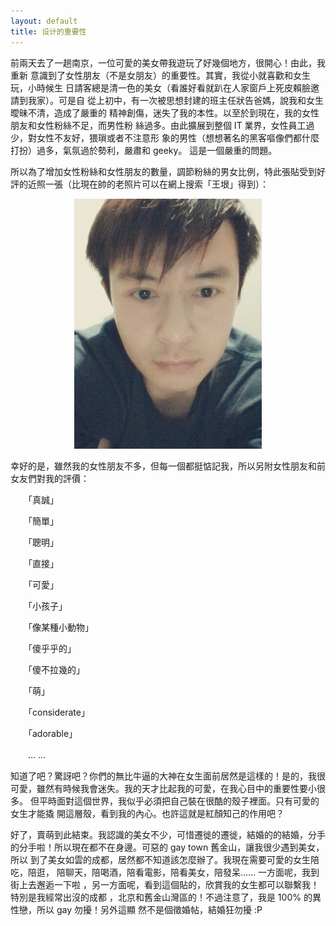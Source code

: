```yaml
---
layout: default
title: 设计的重要性
---
```



前兩天去了一趟南京，一位可愛的美女帶我遊玩了好幾個地方，很開心！由此，我重新 
意識到了女性朋友（不是女朋友）的重要性。其實，我從小就喜歡和女生玩，小時候生 
日請客總是清一色的美女（看誰好看就趴在人家窗戶上死皮賴臉邀請到我家）。可是自 
從上初中，有一次被思想封建的班主任狀告爸媽，說我和女生曖昧不清，造成了嚴重的 
精神創傷，迷失了我的本性。以至於到現在，我的女性朋友和女性粉絲不足，而男性粉 
絲過多。由此擴展到整個 IT 業界，女性員工過少，對女性不友好，猥瑣或者不注意形 
象的男性（想想著名的黑客嘔像們都什麼打扮）過多，氣氛過於勢利，嚴肅和 geeky。 
這是一個嚴重的問題。 
  
所以為了增加女性粉絲和女性朋友的數量，調節粉絲的男女比例，特此張貼受到好 
評的近照一張（比現在帥的老照片可以在網上搜索「王垠」得到）： 
  
<p><center><img src="images/portrait.jpg" width="300px" /></center></P>

幸好的是，雖然我的女性朋友不多，但每一個都挺惦記我，所以另附女性朋友和前 
女友們對我的評價： 
  
　　「真誠」 
  
　　「簡單」 
  
　　「聰明」 
  
　　「直接」 
  
　　「可愛」 
  
　　「小孩子」 
  
　　「像某種小動物」 
  
　　「傻乎乎的」 
  
　　「傻不拉幾的」 
  
　　「萌」 
  
　　「considerate」 
  
　　「adorable」 
  
　　... ... 
  
知道了吧？驚訝吧？你們的無比牛逼的大神在女生面前居然是這樣的！是的，我很 
可愛，雖然有時候我會迷失。我的天才比起我的可愛，在我心目中的重要性要小很多。 
但平時面對這個世界，我似乎必須把自己裝在很酷的殼子裡面。只有可愛的女生才能撬 
開這層殼，看到我的內心。也許這就是紅顏知己的作用吧？ 
  
好了，賣萌到此結束。我認識的美女不少，可惜遷徙的遷徙，結婚的的結婚，分手 
的分手啦！所以現在都不在身邊。可惡的 gay town 舊金山，讓我很少遇到美女，所以 
到了美女如雲的成都，居然都不知道該怎麼辦了。我現在需要可愛的女生陪吃，陪逛， 
陪聊天，陪喝酒，陪看電影，陪看美女，陪發呆…… 一方面呢，我到街上去邂逅一下啦 
，另一方面呢，看到這個貼的，欣賞我的女生都可以聯繫我！特別是我經常出沒的成都 
，北京和舊金山灣區的！不過注意了，我是 100% 的異性戀，所以 gay 勿擾！另外這顯 
然不是個徵婚帖，結婚狂勿擾 :P 